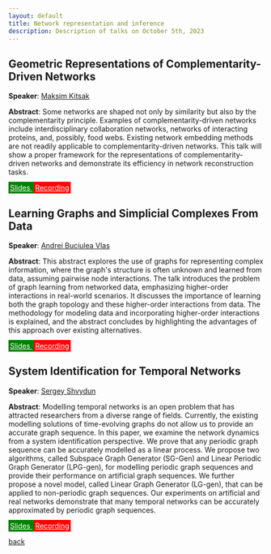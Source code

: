 ```yaml
---
layout: default
title: Network representation and inference
description: Description of talks on October 5th, 2023
---
```


## Geometric Representations of Complementarity-Driven Networks

**Speaker**: [Maksim Kitsak](https://www.maksimkitsak.com/)

**Abstract**: Some networks are shaped not only by similarity but also by the complementarity principle.  Examples of complementarity-driven networks include interdisciplinary collaboration networks, networks of interacting proteins, and, possibly, food webs. Existing network embedding methods are not readily applicable to complementarity-driven networks. This talk will show a proper framework for the representations of complementarity-driven networks and demonstrate its efficiency in network reconstruction tasks.

<a class="btn" href="https://surfdrive.surf.nl/files/index.php/s/dbSFaD1mbyoxHpS" style="background-color: green; border-color:black; color: white; padding: 3px 3px;">
    Slides
</a>
<a class="btn" href="https://www.youtube.com/watch?v=18HG0KE6YrQ&ab_channel=Elvinisufi" style="background-color: red; border-color:black; color: white; padding: 3px 3px;">
    Recording
</a>



## Learning Graphs and Simplicial Complexes From Data


**Speaker**: [Andrei Buciulea Vlas](https://scholar.google.com/citations?user=66U0mA0AAAAJ)

**Abstract**: This abstract explores the use of graphs for representing complex information, where the graph's structure is often unknown and learned from data, assuming pairwise node interactions. The talk introduces the problem of graph learning from networked data, emphasizing higher-order interactions in real-world scenarios. It discusses the importance of learning both the graph topology and these higher-order interactions from data. The methodology for modeling data and incorporating higher-order interactions is explained, and the abstract concludes by highlighting the advantages of this approach over existing alternatives.

<a class="btn" href="https://surfdrive.surf.nl/files/index.php/s/dbSFaD1mbyoxHpS" style="background-color: green; border-color:black; color: white; padding: 3px 3px;">
    Slides
</a>
<a class="btn" href="https://www.youtube.com/watch?v=VwD0u1zBYxo" style="background-color: red; border-color:black; color: white; padding: 3px 3px;">
    Recording
</a>



## System Identification for Temporal Networks


**Speaker**: [Sergey Shvydun](https://www.nas.ewi.tudelft.nl/index.php/sergey-shvydun)

**Abstract**: Modelling temporal networks is an open problem that has attracted researchers from a diverse range of fields. Currently, the existing modelling solutions of time-evolving graphs do not allow us to provide an accurate graph sequence. In this paper, we examine the network dynamics from a system identification perspective. We prove that any periodic graph sequence can be accurately modelled as a linear process. We propose two algorithms, called Subspace Graph Generator (SG-Gen) and Linear Periodic Graph Generator (LPG-gen), for modelling periodic graph sequences and provide their performance on artificial graph sequences.  We further propose a novel model, called Linear Graph Generator (LG-gen), that can be applied to non-periodic graph sequences. Our experiments on artificial and real networks demonstrate that many temporal networks can be accurately approximated by periodic graph sequences.



<a class="btn" href="https://surfdrive.surf.nl/files/index.php/s/dbSFaD1mbyoxHpS" style="background-color: green; border-color:black; color: white; padding: 3px 3px;">
    Slides
</a>
<a class="btn" href="https://www.youtube.com/watch?v=Cj6y-D43ybQ&ab_channel=Elvinisufi" style="background-color: red; border-color:black; color: white; padding: 3px 3px;">
    Recording
</a>





[back](../index.md#october-5th-2023-network-representation-and-inference)
